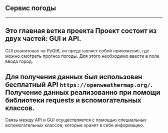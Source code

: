 ## Сервис погоды
---
Это главная ветка проекта
Проект состоит из двух частей: GUI и API.
---
GUI реализован на PyQt6, он представляет собой приложение, где можно смотреть прогноз погоды. Для этого необходимо ввести в поле ввода город.

Для получения данных был использован бесплатный API `https://openweathermap.org/`. Получение данных реализованно при помощи библиотеки requests и вспомогательных классов.
---
Связь между API и GUI осуществляется с помощью специальных вспомогательных классов, которые хранят в себе информацию.
